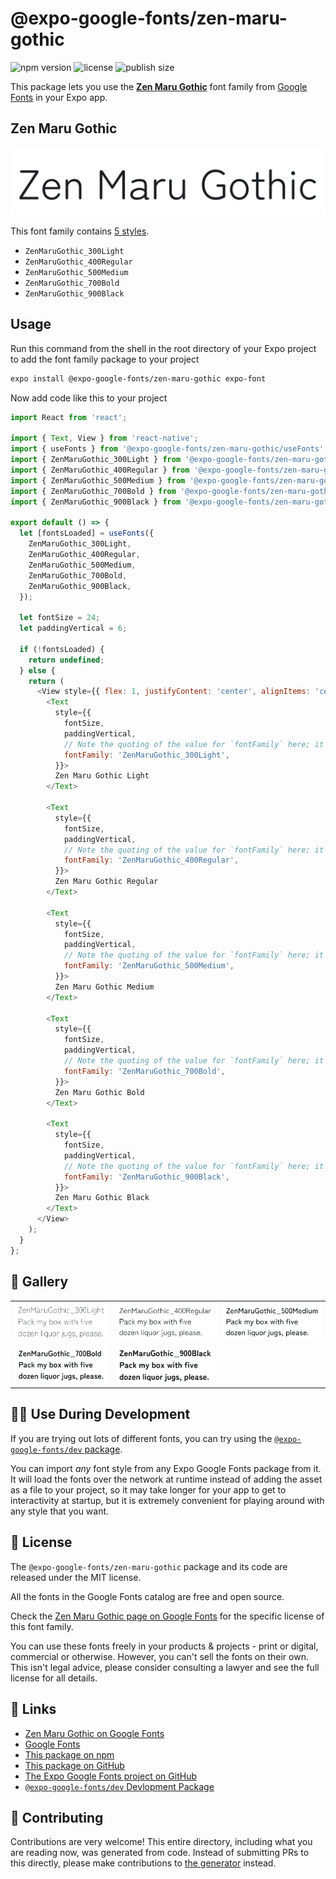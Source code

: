 # @expo-google-fonts/zen-maru-gothic

![npm version](https://flat.badgen.net/npm/v/@expo-google-fonts/zen-maru-gothic)
![license](https://flat.badgen.net/github/license/expo/google-fonts)
![publish size](https://flat.badgen.net/packagephobia/install/@expo-google-fonts/zen-maru-gothic)

This package lets you use the [**Zen Maru Gothic**](https://fonts.google.com/specimen/Zen+Maru+Gothic) font family from [Google Fonts](https://fonts.google.com/) in your Expo app.

## Zen Maru Gothic

![Zen Maru Gothic](./font-family.png)

This font family contains [5 styles](#-gallery).

- `ZenMaruGothic_300Light`
- `ZenMaruGothic_400Regular`
- `ZenMaruGothic_500Medium`
- `ZenMaruGothic_700Bold`
- `ZenMaruGothic_900Black`

## Usage

Run this command from the shell in the root directory of your Expo project to add the font family package to your project
```sh
expo install @expo-google-fonts/zen-maru-gothic expo-font
```

Now add code like this to your project
```js
import React from 'react';

import { Text, View } from 'react-native';
import { useFonts } from '@expo-google-fonts/zen-maru-gothic/useFonts';
import { ZenMaruGothic_300Light } from '@expo-google-fonts/zen-maru-gothic/300Light';
import { ZenMaruGothic_400Regular } from '@expo-google-fonts/zen-maru-gothic/400Regular';
import { ZenMaruGothic_500Medium } from '@expo-google-fonts/zen-maru-gothic/500Medium';
import { ZenMaruGothic_700Bold } from '@expo-google-fonts/zen-maru-gothic/700Bold';
import { ZenMaruGothic_900Black } from '@expo-google-fonts/zen-maru-gothic/900Black';

export default () => {
  let [fontsLoaded] = useFonts({
    ZenMaruGothic_300Light,
    ZenMaruGothic_400Regular,
    ZenMaruGothic_500Medium,
    ZenMaruGothic_700Bold,
    ZenMaruGothic_900Black,
  });

  let fontSize = 24;
  let paddingVertical = 6;

  if (!fontsLoaded) {
    return undefined;
  } else {
    return (
      <View style={{ flex: 1, justifyContent: 'center', alignItems: 'center' }}>
        <Text
          style={{
            fontSize,
            paddingVertical,
            // Note the quoting of the value for `fontFamily` here; it expects a string!
            fontFamily: 'ZenMaruGothic_300Light',
          }}>
          Zen Maru Gothic Light
        </Text>

        <Text
          style={{
            fontSize,
            paddingVertical,
            // Note the quoting of the value for `fontFamily` here; it expects a string!
            fontFamily: 'ZenMaruGothic_400Regular',
          }}>
          Zen Maru Gothic Regular
        </Text>

        <Text
          style={{
            fontSize,
            paddingVertical,
            // Note the quoting of the value for `fontFamily` here; it expects a string!
            fontFamily: 'ZenMaruGothic_500Medium',
          }}>
          Zen Maru Gothic Medium
        </Text>

        <Text
          style={{
            fontSize,
            paddingVertical,
            // Note the quoting of the value for `fontFamily` here; it expects a string!
            fontFamily: 'ZenMaruGothic_700Bold',
          }}>
          Zen Maru Gothic Bold
        </Text>

        <Text
          style={{
            fontSize,
            paddingVertical,
            // Note the quoting of the value for `fontFamily` here; it expects a string!
            fontFamily: 'ZenMaruGothic_900Black',
          }}>
          Zen Maru Gothic Black
        </Text>
      </View>
    );
  }
};

```

## 🔡 Gallery


||||
|-|-|-|
|![ZenMaruGothic_300Light](.//300Light/ZenMaruGothic_300Light.ttf.png)|![ZenMaruGothic_400Regular](.//400Regular/ZenMaruGothic_400Regular.ttf.png)|![ZenMaruGothic_500Medium](.//500Medium/ZenMaruGothic_500Medium.ttf.png)||
|![ZenMaruGothic_700Bold](.//700Bold/ZenMaruGothic_700Bold.ttf.png)|![ZenMaruGothic_900Black](.//900Black/ZenMaruGothic_900Black.ttf.png)|||


## 👩‍💻 Use During Development

If you are trying out lots of different fonts, you can try using the [`@expo-google-fonts/dev` package](https://github.com/expo/google-fonts/tree/master/font-packages/dev#readme).

You can import *any* font style from any Expo Google Fonts package from it. It will load the fonts
over the network at runtime instead of adding the asset as a file to your project, so it may take longer
for your app to get to interactivity at startup, but it is extremely convenient
for playing around with any style that you want.

## 📖 License

The `@expo-google-fonts/zen-maru-gothic` package and its code are released under the MIT license.

All the fonts in the Google Fonts catalog are free and open source.

Check the [Zen Maru Gothic page on Google Fonts](https://fonts.google.com/specimen/Zen+Maru+Gothic) for the specific license of this font family.

You can use these fonts freely in your products & projects - print or digital, commercial or otherwise. However, you can't sell the fonts on their own. This isn't legal advice, please consider consulting a lawyer and see the full license for all details.

## 🔗 Links

- [Zen Maru Gothic on Google Fonts](https://fonts.google.com/specimen/Zen+Maru+Gothic)
- [Google Fonts](https://fonts.google.com/)
- [This package on npm](https://www.npmjs.com/package/@expo-google-fonts/zen-maru-gothic)
- [This package on GitHub](https://github.com/expo/google-fonts/tree/master/font-packages/zen-maru-gothic)
- [The Expo Google Fonts project on GitHub](https://github.com/expo/google-fonts)
- [`@expo-google-fonts/dev` Devlopment Package](https://github.com/expo/google-fonts/tree/master/font-packages/dev)

## 🤝 Contributing

Contributions are very welcome! This entire directory, including what you are reading now, was generated from code. Instead of submitting PRs to this directly, please make contributions to [the generator](https://github.com/expo/google-fonts/tree/master/packages/generator) instead.
